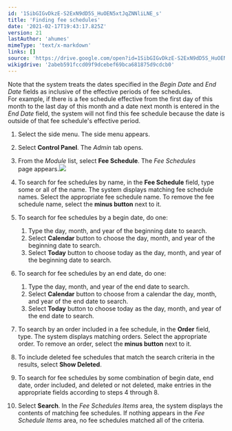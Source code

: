 ```yaml
---
id: '1SibGIGvDkzE-S2ExN9dD5S_HuOEN5xtJqZNNliLNE_s'
title: 'Finding fee schedules'
date: '2021-02-17T19:43:17.825Z'
version: 21
lastAuthor: 'ahumes'
mimeType: 'text/x-markdown'
links: []
source: 'https://drive.google.com/open?id=1SibGIGvDkzE-S2ExN9dD5S_HuOEN5xtJqZNNliLNE_s'
wikigdrive: '2abeb591fccd09f9dcebef69bca681875d9cdcb0'
---
```

Note that the system treats the dates specified in the *Begin Date* and *End Date* fields as inclusive of the effective periods of fee schedules.   
For example, if there is a fee schedule effective from the first day of this month to the last day of this month and a date next month is entered in the *End Date* field, the system will not find this fee schedule because the date is outside of that fee schedule's effective period.
1. Select the side menu. The side menu appears.
2. Select <strong>Control Panel</strong>. The <em>Admin</em> tab opens. 
3. From the <em>Module</em> list, select <strong>Fee Schedule</strong>. The <em>Fee Schedules</em>  
    page appears.<img src="../finding-fee-schedules.assets/100000000000077F00000155441604585E9D1193.png" />  

4. To search for fee schedules by name, in the <strong>Fee Schedule</strong> field, type some or all of the name. The system displays matching fee schedule names. Select the appropriate fee schedule name. To remove the fee schedule name, select the <strong>minus button</strong> next to it.
5. To search for fee schedules by a begin date, do one:
   1. Type the day, month, and year of the beginning date to search.
   2. Select <strong>Calendar</strong> button to choose the day, month, and year of the beginning date to search.
   3. Select <strong>Today</strong> button to choose today as the day, month, and year of the beginning date to search.
1. To search for fee schedules by an end date, do one:
   1. Type the day, month, and year of the end date to search.
   2. Select <strong>Calendar</strong> button to choose from a calendar the day, month, and year of the end date to search.
   3. Select <strong>Today</strong> button to choose today as the day, month, and year of the end date to search.
1. To search by an order included in a fee schedule, in the <strong>Order</strong> field, type. The system displays matching orders. Select the appropriate order. To remove an order, select the <strong>minus button</strong> next to it.
2. To include deleted fee schedules that match the search criteria in the results, select <strong>Show Deleted</strong>. 
3. To search for fee schedules by some combination of begin date, end date, order included, and deleted or not deleted, make entries in the appropriate fields according to steps 4 through 8. 
4. Select <strong>Search</strong>. In the <em>Fee Schedules Items</em> area, the system displays the contents of matching fee schedules. If nothing appears in the <em>Fee Schedule Items</em> area, no fee schedules matched all of the criteria.
